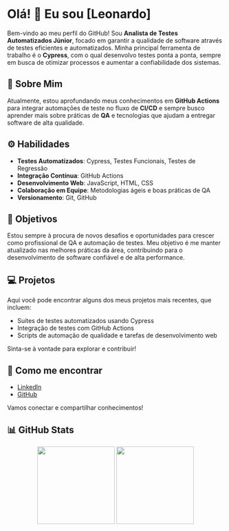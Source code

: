 # Olá! 👋 Eu sou [Leonardo]

Bem-vindo ao meu perfil do GitHub! Sou **Analista de Testes Automatizados Júnior**, focado em garantir a qualidade de software através de testes eficientes e automatizados. Minha principal ferramenta de trabalho é o **Cypress**, com o qual desenvolvo testes ponta a ponta, sempre em busca de otimizar processos e aumentar a confiabilidade dos sistemas.

## 🚀 Sobre Mim

Atualmente, estou aprofundando meus conhecimentos em **GitHub Actions** para integrar automações de teste no fluxo de **CI/CD** e sempre busco aprender mais sobre práticas de **QA** e tecnologias que ajudam a entregar software de alta qualidade.

## ⚙️ Habilidades

- **Testes Automatizados**: Cypress, Testes Funcionais, Testes de Regressão
- **Integração Contínua**: GitHub Actions
- **Desenvolvimento Web**: JavaScript, HTML, CSS
- **Colaboração em Equipe**: Metodologias ágeis e boas práticas de QA
- **Versionamento**: Git, GitHub

## 🎯 Objetivos

Estou sempre à procura de novos desafios e oportunidades para crescer como profissional de QA e automação de testes. Meu objetivo é me manter atualizado nas melhores práticas da área, contribuindo para o desenvolvimento de software confiável e de alta performance.

## 💻 Projetos

Aqui você pode encontrar alguns dos meus projetos mais recentes, que incluem:

- Suítes de testes automatizados usando Cypress
- Integração de testes com GitHub Actions
- Scripts de automação de qualidade e tarefas de desenvolvimento web

Sinta-se à vontade para explorar e contribuir!

## 🔗 Como me encontrar

- [LinkedIn](https://www.linkedin.com/in/leonardo-b-576301124/) 
- [GitHub](https://github.com/baestero)

Vamos conectar e compartilhar conhecimentos!

## 📊 GitHub Stats

<div align="center">
  <img height="180em" src="https://github-readme-stats.vercel.app/api?username=baestero&show_icons=true&theme=dracula&include_all_commits=true&count_private=true"/>
  <img height="180em" src="https://github-readme-stats.vercel.app/api/top-langs/?username=baestero&layout=compact&langs_count=7&theme=dracula"/>
</div>
